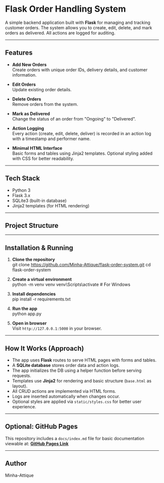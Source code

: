# Flask Order Handling System

A simple backend application built with **Flask** for managing and tracking customer orders. The system allows you to create, edit, delete, and mark orders as delivered. All actions are logged for auditing.

---

## Features

- **Add New Orders**  
  Create orders with unique order IDs, delivery details, and customer information.

- **Edit Orders**  
  Update existing order details.

- **Delete Orders**  
  Remove orders from the system.

- **Mark as Delivered**  
  Change the status of an order from "Ongoing" to "Delivered".

- **Action Logging**  
  Every action (create, edit, delete, deliver) is recorded in an action log with a timestamp and performer name.

- **Minimal HTML Interface**  
  Basic forms and tables using Jinja2 templates. Optional styling added with CSS for better readability.

---

## Tech Stack

- Python 3
- Flask 3.x
- SQLite3 (built-in database)
- Jinja2 templates (for HTML rendering)

---

## Project Structure


---

## Installation & Running

1. **Clone the repository**  
   git clone https://github.com/Minha-Attique/flask-order-system.git
   cd flask-order-system

2. **Create a virtual environment**  
    python -m venv venv
    venv\Scripts\activate     # For Windows

3. **Install dependencies**  
    pip install -r requirements.txt 

4. **Run the app**  
    python app.py 

5. **Open in browser**  
    Visit `http://127.0.0.1:5000` in your browser.

---

## How It Works (Approach)

- The app uses **Flask** routes to serve HTML pages with forms and tables.
- A **SQLite database** stores order data and action logs.
- The app initializes the DB using a helper function before serving requests.
- Templates use **Jinja2** for rendering and basic structure (`base.html` as layout).
- All CRUD actions are implemented via HTML forms.
- Logs are inserted automatically when changes occur.
- Optional styles are applied via `static/styles.css` for better user experience.

---

## Optional: GitHub Pages

This repository includes a `docs/index.md` file for basic documentation viewable at:
**[GitHub Pages Link](https://Minha-Attique.github.io/flask-order-system/)**

---

## Author

Minha-Attique




